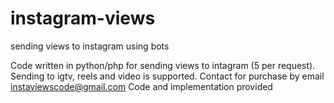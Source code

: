 # instagram-views
sending views to instagram using bots


Code written in
python/php for sending views to intagram (5 per request).
Sending to igtv, reels and video is supported.
Contact for purchase by email instaviewscode@gmail.com
Code and implementation provided
